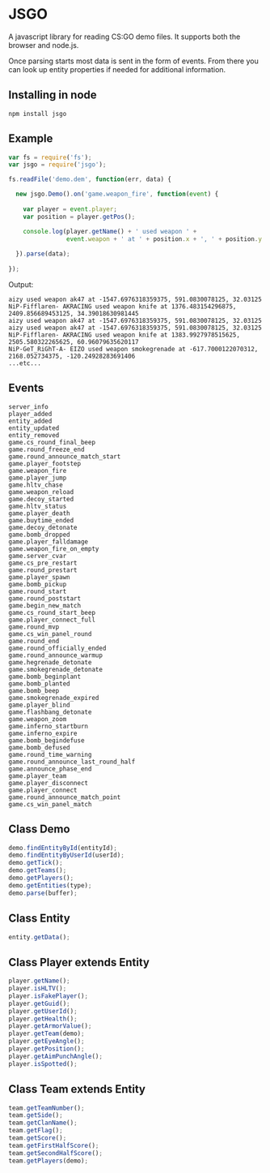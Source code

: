 JSGO
====

A javascript library for reading CS:GO demo files. It supports both the browser and node.js.

Once parsing starts most data is sent in the form of events. From there you can look up entity properties if needed for additional information.

Installing in node
---------
```npm install jsgo```

Example
------

```javascript
var fs = require('fs');
var jsgo = require('jsgo');

fs.readFile('demo.dem', function(err, data) {

  new jsgo.Demo().on('game.weapon_fire', function(event) {
    
    var player = event.player;
    var position = player.getPos();

    console.log(player.getName() + ' used weapon ' +
            	event.weapon + ' at ' + position.x + ', ' + position.y + ', ' + position.z);
  
  }).parse(data);
  
});
```

Output:

```
aizy used weapon ak47 at -1547.6976318359375, 591.0830078125, 32.03125
NiP-Fifflaren- AKRACING used weapon knife at 1376.483154296875, 2409.856689453125, 34.39018630981445
aizy used weapon ak47 at -1547.6976318359375, 591.0830078125, 32.03125
aizy used weapon ak47 at -1547.6976318359375, 591.0830078125, 32.03125
NiP-Fifflaren- AKRACING used weapon knife at 1383.9927978515625, 2505.580322265625, 60.96079635620117
NiP-GeT_RiGhT-A- EIZO used weapon smokegrenade at -617.7000122070312, 2168.052734375, -120.24928283691406
...etc...
```

Events
-----
```demo_header
server_info
player_added
entity_added
entity_updated
entity_removed
game.cs_round_final_beep
game.round_freeze_end
game.round_announce_match_start
game.player_footstep
game.weapon_fire
game.player_jump
game.hltv_chase
game.weapon_reload
game.decoy_started
game.hltv_status
game.player_death
game.buytime_ended
game.decoy_detonate
game.bomb_dropped
game.player_falldamage
game.weapon_fire_on_empty
game.server_cvar
game.cs_pre_restart
game.round_prestart
game.player_spawn
game.bomb_pickup
game.round_start
game.round_poststart
game.begin_new_match
game.cs_round_start_beep
game.player_connect_full
game.round_mvp
game.cs_win_panel_round
game.round_end
game.round_officially_ended
game.round_announce_warmup
game.hegrenade_detonate
game.smokegrenade_detonate
game.bomb_beginplant
game.bomb_planted
game.bomb_beep
game.smokegrenade_expired
game.player_blind
game.flashbang_detonate
game.weapon_zoom
game.inferno_startburn
game.inferno_expire
game.bomb_begindefuse
game.bomb_defused
game.round_time_warning
game.round_announce_last_round_half
game.announce_phase_end
game.player_team
game.player_disconnect
game.player_connect
game.round_announce_match_point
game.cs_win_panel_match
```

Class Demo
-------------
```javascript
demo.findEntityById(entityId);
demo.findEntityByUserId(userId);
demo.getTick();
demo.getTeams();
demo.getPlayers();
demo.getEntities(type);
demo.parse(buffer);
```

Class Entity
------------
```javascript
entity.getData();
```

Class Player extends Entity
------------
```javascript
player.getName();
player.isHLTV();
player.isFakePlayer();
player.getGuid();
player.getUserId();
player.getHealth();
player.getArmorValue();
player.getTeam(demo);
player.getEyeAngle();
player.getPosition();
player.getAimPunchAngle();
player.isSpotted();
```

Class Team extends Entity
------------
```javascript
team.getTeamNumber();
team.getSide();
team.getClanName();
team.getFlag();
team.getScore();
team.getFirstHalfScore();
team.getSecondHalfScore();
team.getPlayers(demo);
```
